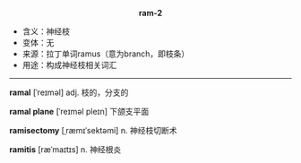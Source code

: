 
**<center>ram-2</center>**

- <span class="definition">含义：神经枝</span>
- <span class="definition">变体：无</span>
- <span class="definition">来源：拉丁单词ramus（意为branch，即枝条）</span>
- <span class="definition">用途：构成神经枝相关词汇</span>

---

<span class="vocabulary">**ramal**</span> [ˈreɪməl] adj. 枝的，分支的

<span class="vocabulary">**ramal plane**</span> [ˈreɪməl pleɪn] 下颌支平面

<span class="vocabulary">**ramisectomy**</span> [ˌræmɪˈsektəmi] n. 神经枝切断术

<span class="vocabulary">**ramitis**</span> [ræˈmaɪtɪs] n. 神经根炎

